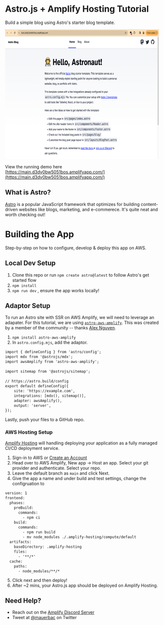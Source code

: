 # Astro.js + Amplify Hosting Tutorial 

Build a simple blog using Astro's starter blog template. 

<img src='landing_page.png' height='425' />

View the running demo here [https://main.d3dy0bw5051bos.amplifyapp.com/](https://main.d3dy0bw5051bos.amplifyapp.com/)

## What is Astro?

[Astro](https://astro.build/) is a popular JavaScript framework that optimizes for building content-driven websites like blogs, marketing, and e-commerece. It's quite neat and worth checking out!  

# Building the App

Step-by-step on how to configure, develop & deploy this app on AWS.

## Local Dev Setup

1. Clone this repo or run `npm create astro@latest` to follow Astro's get started flow
2. `npm install`
3. `npm run dev` , ensure the app works locally!

## Adaptor Setup

To run an Astro site with SSR on AWS Amplify, we will need to leverage an adapater. For this tutorial, we are using [`astro-aws-amplify`](https://github.com/alexnguyennz/astro-aws-amplify). This was created by a member of the community -- thanks [Alex Nguyen](https://github.com/alexnguyennz).

1. `npm install astro-aws-amplify`
2. In `astro.config.mjs`, add the adaptor. 

```
import { defineConfig } from 'astro/config';
import mdx from '@astrojs/mdx';
import awsAmplify from 'astro-aws-amplify';

import sitemap from '@astrojs/sitemap';

// https://astro.build/config
export default defineConfig({
	site: 'https://example.com',
	integrations: [mdx(), sitemap()],
	adapter: awsAmplify(),
	output: 'server',
});

```

Lastly, push your files to a GitHub repo. 

### AWS Hosting Setup 

[Amplify Hosting](https://aws.amazon.com/amplify/hosting/) will handling deploying your application as a fully managed CI/CD deployment service.

1. Sign-in to AWS or [Create an Account](https://us-west-2.console.aws.amazon.com)
2. Head over to AWS Amplify, New app -> Host an app. Select your git provider and authenticate. Select your repo. 
3. Leave the default branch as `main` and click Next.
4. Give the app a name and under build and test settings, change the configruation to
```
version: 1
frontend:
  phases:
    preBuild:
      commands:
        - npm ci
    build:
      commands:
        - npm run build
        - mv node_modules ./.amplify-hosting/compute/default
  artifacts:
    baseDirectory: .amplify-hosting
    files:
      - '**/*'
  cache:
    paths:
      - node_modules/**/*
```
5. Click next and then deploy!
6. After ~2 mins, your Astro.js app should be deployed on Amplify Hosting. 

## Need Help?

* Reach out on the [Amplify Discord Server](https://discord.gg/amplify) 
* Tweet at [@mauerbac](https://twitter.com/mauerbac) on Twitter
